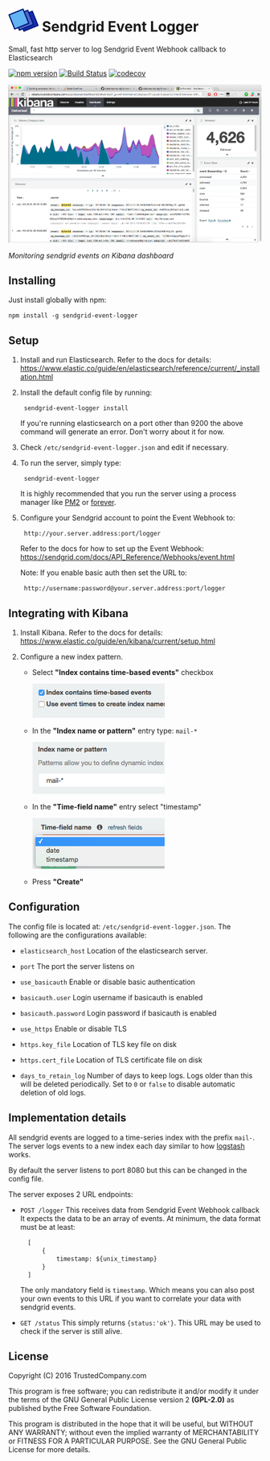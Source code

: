 # ![Logo](./img/logo.png) Sendgrid Event Logger

Small, fast http server to log Sendgrid Event Webhook callback to Elasticsearch

[![npm version](https://badge.fury.io/js/sendgrid-event-logger.svg)](https://badge.fury.io/js/sendgrid-event-logger)
[![Build Status](https://travis-ci.org/slebetman/sendgrid-event-logger.svg?branch=master)](https://travis-ci.org/slebetman/sendgrid-event-logger)
[![codecov](https://codecov.io/gh/slebetman/sendgrid-event-logger/branch/master/graph/badge.svg)](https://codecov.io/gh/slebetman/sendgrid-event-logger)

![Kibana](./img/Kibana-Screen-Shot.png)

*Monitoring sendgrid events on Kibana dashboard*

## Installing

Just install globally with npm:

    npm install -g sendgrid-event-logger

## Setup

1. Install and run Elasticsearch. Refer to the docs for details:
https://www.elastic.co/guide/en/elasticsearch/reference/current/_installation.html

2. Install the default config file by running:

        sendgrid-event-logger install
		
    If you're running elasticsearch on a port other than 9200 the above command
    will generate an error. Don't worry about it for now.

3. Check `/etc/sendgrid-event-logger.json` and edit if necessary.

4. To run the server, simply type:

        sendgrid-event-logger

    It is highly recommended that you run the server using a process manager like
    [PM2](https://github.com/Unitech/pm2) or [forever](https://github.com/foreverjs/forever).

5. Configure your Sendgrid account to point the Event Webhook to:

        http://your.server.address:port/logger

    Refer to the docs for how to set up the Event Webhook:
    https://sendgrid.com/docs/API_Reference/Webhooks/event.html
    
    Note: If you enable basic auth then set the URL to:
    
        http://username:password@your.server.address:port/logger

## Integrating with Kibana

1. Install Kibana. Refer to the docs for details:
https://www.elastic.co/guide/en/kibana/current/setup.html

2. Configure a new index pattern.
    - Select **"Index contains time-based events"** checkbox
    
        ![Kibana config](./img/Kibana-index-type.png)
        
	- In the **"Index name or pattern"** entry type: `mail-*`
	
	    ![Kibana config](./img/Kibana-index-name.png)
	    
	- In the **"Time-field name"** entry select "timestamp"
	
	    ![Kibana config](./img/Kibana-time-field.png)
	
	- Press **"Create"**

## Configuration

The config file is located at: `/etc/sendgrid-event-logger.json`.
The following are the configurations available:

- `elasticsearch_host`
    Location of the elasticsearch server.
    
- `port`
    The port the server listens on

- `use_basicauth`
    Enable or disable basic authentication

- `basicauth.user`
    Login username if basicauth is enabled
    
- `basicauth.password`
    Login password if basicauth is enabled
    
- `use_https`
    Enable or disable TLS

- `https.key_file`
    Location of TLS key file on disk

- `https.cert_file`
    Location of TLS certificate file on disk
	
- `days_to_retain_log`
	Number of days to keep logs. Logs older than this
	will be deleted periodically. Set to `0` or `false`
	to disable automatic deletion of old logs.

## Implementation details

All sendgrid events are logged to a time-series index with the prefix
`mail-`. The server logs events to a new index each day similar
to how [logstash](https://www.elastic.co/products/logstash) works.

By default the server listens to port 8080 but this can be changed in
the config file.

The server exposes 2 URL endpoints:

- `POST /logger`
    This receives data from Sendgrid Event Webhook callback
    It expects the data to be an array of events. At minimum, the
    data format must be at least:
    
        [
            {
                timestamp: ${unix_timestamp}
            }
        ]
        
    The only mandatory field is `timestamp`. Which means you can also
    post your own events to this URL if you want to correlate your
    data with sendgrid events.

- `GET /status`
    This simply returns `{status:'ok'}`. This URL may be used to check
    if the server is still alive.
    
## License

Copyright (C) 2016 TrustedCompany.com

This program is free software; you can redistribute it and/or modify
it under the terms of the GNU General Public License version 2 
**(GPL-2.0)** as published bythe Free Software Foundation.

This program is distributed in the hope that it will be useful,
but WITHOUT ANY WARRANTY; without even the implied warranty of
MERCHANTABILITY or FITNESS FOR A PARTICULAR PURPOSE.  See the
GNU General Public License for more details.
